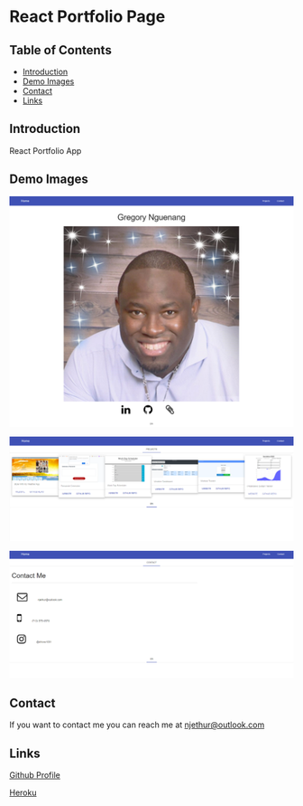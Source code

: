 # React Portfolio Page

## Table of Contents
* [Introduction](#introduction) 
* [Demo Images](#demo-images)
* [Contact](#contact)
* [Links](#links)

## Introduction
React Portfolio App

## Demo Images

![screenshot](src/components/images/index2.png) 

![screenshot](src/components/images/index1.png)  

![screenshot](src/components/images/index.png)  

## Contact
If you want to contact me you can reach me at njethur@outlook.com

## Links
[Github Profile](https://github.com/NGUENANG7)

[Heroku](https://fierce-harbor-88005.herokuapp.com/)
